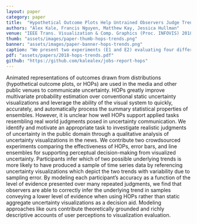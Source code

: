 ```yaml
---
layout: paper
category: paper
title:  "Hypothetical Outcome Plots Help Untrained Observers Judge Trends in Ambiguous Data"
authors: "Alex Kale, Francis Nguyen, Matthew Kay, Jessica Hullman"
venue: "IEEE Trans. Visualization & Comp. Graphics (Proc. INFOVIS) 2018"
thumb: "assets/images/paper-thumb-hops-trends.png"
banner: "assets/images/paper-banner-hops-trends.png"
caption: "We present two experiments (E1 and E2) evaluating four different uncertainty visualizations (from left to right): bar graphs with error bars, bar hypothetical outcome plots (HOPs), static line ensembles, and line HOPs."
pdf: "assets/papers/2018-hops-trends.pdf"
github: "https://github.com/kalealex/jobs-report-hops"
---
```


<!-- abstract -->
Animated representations of outcomes drawn from distributions (hypothetical outcome plots, or HOPs) are used in the media and other public venues to communicate uncertainty. HOPs greatly improve multivariate probability estimation over conventional static uncertainty visualizations and leverage the ability of the visual system to quickly, accurately, and automatically process the summary statistical properties of ensembles. However, it is unclear how well HOPs support applied tasks resembling real world judgments posed in uncertainty communication. We identify and motivate an appropriate task to investigate realistic judgments of uncertainty in the public domain through a qualitative analysis of uncertainty visualizations in the news. We contribute two crowdsourced experiments comparing the effectiveness of HOPs, error bars, and line ensembles for supporting perceptual decision-making from visualized uncertainty. Participants infer which of two possible underlying trends is more likely to have produced a sample of time series data by referencing uncertainty visualizations which depict the two trends with variability due to sampling error. By modeling each participant’s accuracy as a function of the level of evidence presented over many repeated judgments, we find that observers are able to correctly infer the underlying trend in samples conveying a lower level of evidence when using HOPs rather than static aggregate uncertainty visualizations as a decision aid. Modeling approaches like ours contribute theoretically grounded and richly descriptive accounts of user perceptions to visualization evaluation.